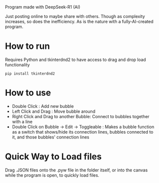 Program made with DeepSeek-R1 (AI)

Just posting online to maybe share with others. Though as complexity increases, so does the inefficiency. As is the nature with a fully-AI-created program.

# How to run

Requires Python and tkinterdnd2 to have access to drag and drop load functionality

`pip install tkinterdnd2`

# How to use

* Double Click : Add new bubble
* Left Click and Drag : Move bubble around
* Right Click and Drag to another Bubble: Connect to bubbles together with a line
* Double Click on Bubble -> Edit -> Toggleable : Makes a bubble function as a switch that shows/hide its connection lines, bubbles connected to it, and those bubbles' connection lines

# Quick Way to Load files

Drag .JSON files onto the .pyw file in the folder itself, or into the canvas while the program is open, to quickly load files.
